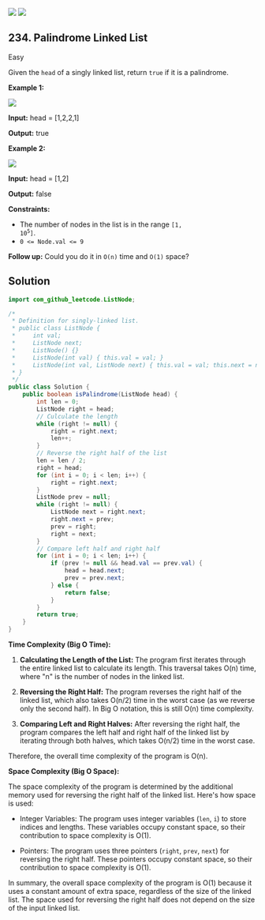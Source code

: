 [![](https://img.shields.io/github/stars/javadev/LeetCode-in-All?label=Stars&style=flat-square)](https://github.com/javadev/LeetCode-in-All)
[![](https://img.shields.io/github/forks/javadev/LeetCode-in-All?label=Fork%20me%20on%20GitHub%20&style=flat-square)](https://github.com/javadev/LeetCode-in-All/fork)

## 234\. Palindrome Linked List

Easy

Given the `head` of a singly linked list, return `true` if it is a palindrome.

**Example 1:**

![](https://assets.leetcode.com/uploads/2021/03/03/pal1linked-list.jpg)

**Input:** head = [1,2,2,1]

**Output:** true 

**Example 2:**

![](https://assets.leetcode.com/uploads/2021/03/03/pal2linked-list.jpg)

**Input:** head = [1,2]

**Output:** false 

**Constraints:**

*   The number of nodes in the list is in the range <code>[1, 10<sup>5</sup>]</code>.
*   `0 <= Node.val <= 9`

**Follow up:** Could you do it in `O(n)` time and `O(1)` space?

## Solution

```java
import com_github_leetcode.ListNode;

/*
 * Definition for singly-linked list.
 * public class ListNode {
 *     int val;
 *     ListNode next;
 *     ListNode() {}
 *     ListNode(int val) { this.val = val; }
 *     ListNode(int val, ListNode next) { this.val = val; this.next = next; }
 * }
 */
public class Solution {
    public boolean isPalindrome(ListNode head) {
        int len = 0;
        ListNode right = head;
        // Culculate the length
        while (right != null) {
            right = right.next;
            len++;
        }
        // Reverse the right half of the list
        len = len / 2;
        right = head;
        for (int i = 0; i < len; i++) {
            right = right.next;
        }
        ListNode prev = null;
        while (right != null) {
            ListNode next = right.next;
            right.next = prev;
            prev = right;
            right = next;
        }
        // Compare left half and right half
        for (int i = 0; i < len; i++) {
            if (prev != null && head.val == prev.val) {
                head = head.next;
                prev = prev.next;
            } else {
                return false;
            }
        }
        return true;
    }
}
```

**Time Complexity (Big O Time):**

1. **Calculating the Length of the List:** The program first iterates through the entire linked list to calculate its length. This traversal takes O(n) time, where "n" is the number of nodes in the linked list.

2. **Reversing the Right Half:** The program reverses the right half of the linked list, which also takes O(n/2) time in the worst case (as we reverse only the second half). In Big O notation, this is still O(n) time complexity.

3. **Comparing Left and Right Halves:** After reversing the right half, the program compares the left half and right half of the linked list by iterating through both halves, which takes O(n/2) time in the worst case.

Therefore, the overall time complexity of the program is O(n).

**Space Complexity (Big O Space):**

The space complexity of the program is determined by the additional memory used for reversing the right half of the linked list. Here's how space is used:

- Integer Variables: The program uses integer variables (`len`, `i`) to store indices and lengths. These variables occupy constant space, so their contribution to space complexity is O(1).

- Pointers: The program uses three pointers (`right`, `prev`, `next`) for reversing the right half. These pointers occupy constant space, so their contribution to space complexity is O(1).

In summary, the overall space complexity of the program is O(1) because it uses a constant amount of extra space, regardless of the size of the linked list. The space used for reversing the right half does not depend on the size of the input linked list.
